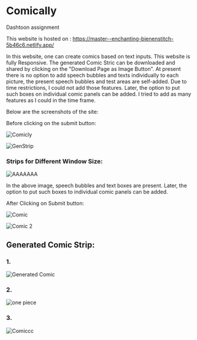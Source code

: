 # Comically
Dashtoon assignment

This website is hosted on : https://master--enchanting-bienenstitch-5b46c6.netlify.app/

In this website, one can create comics based on text inputs.
This website is fully Responsive.
The generated Comic Stric can be downloaded and shared by clicking on the "Download Page as Image Button".
At present there is no option to add speech bubbles and texts individually to each picture, the present speech bubbles and test areas are self-added. Due to time restrictions, I could not add those features. Later, the option to put such boxes on individual comic panels can be added. I tried to add as many features as I could in the time frame.

Below are the screenshots of the site:

Before clicking on the submit button:

![Comicly](https://github.com/Vivekkr83/Dash/assets/75994974/aa3febf2-c941-4356-b47b-ebe2e9407d25)


![GenStrip](https://github.com/Vivekkr83/Dash/assets/75994974/bb3b83e9-2958-4bc7-b0bb-eb5bea6f2f8f)

### Strips for Different Window Size:

![AAAAAAA](https://github.com/Vivekkr83/Dash/assets/75994974/d034562c-1c7a-4f57-a343-08de25520ae4)


In the above image, speech bubbles and text boxes are present.
Later, the option to put such boxes to individual comic panels can be added.

After Clicking on Submit button:

![Comic](https://github.com/Vivekkr83/Dash/assets/75994974/a989e492-dbe9-4c9d-8415-c76b15d8114c)


![Comic 2](https://github.com/Vivekkr83/Dash/assets/75994974/ef516081-6f34-4ebe-8a94-bb2a66648442)


## Generated Comic Strip:

### 1.

![Generated Comic](https://github.com/Vivekkr83/Dash/assets/75994974/65425e4a-054c-473f-a4cd-96c1c2f94a2a)

### 2.

![one piece](https://github.com/Vivekkr83/Dash/assets/75994974/35e03dae-89fa-44c8-9637-974d07cba2e0)

### 3. 

![Comiccc](https://github.com/Vivekkr83/Dash/assets/75994974/a3ba17d7-95bd-4850-8687-92d1c8af7884)

